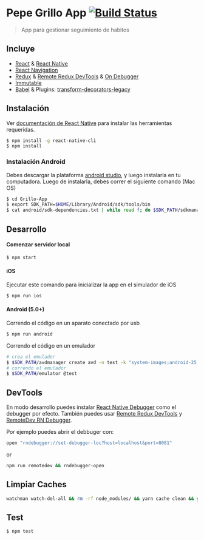 # Pepe Grillo App [![Build Status](https://travis-ci.org/TW-Playa-Chile/Grillo-App.svg?branch=master)](https://travis-ci.org/TW-Playa-Chile/Grillo-App)
> App para gestionar seguimiento de habitos

## Incluye

* [React](https://github.com/facebook/react) & [React Native](https://github.com/facebook/react-native)
* [React Navigation](https://github.com/react-community/react-navigation)
* [Redux](https://github.com/reactjs/redux) & [Remote Redux DevTools](https://github.com/zalmoxisus/remote-redux-devtools) & [On Debugger](https://github.com/jhen0409/remote-redux-devtools-on-debugger)
* [Immutable](https://github.com/facebook/immutable-js)
* [Babel](https://github.com/babel/babel) & Plugins: [transform-decorators-legacy](https://github.com/loganfsmyth/babel-plugin-transform-decorators-legacy)

## Instalación

Ver [documentación de React Native](https://facebook.github.io/react-native/docs/getting-started.html) para instalar las herramientas requeridas.

```bash
$ npm install -g react-native-cli
$ npm install
```

### Instalación Android

Debes descargar la plataforma [android studio](https://developer.android.com/studio/index.html), y luego instalarla en tu computadora. Luego de instalarla, debes correr el siguiente comando (Mac OS)

```bash
$ cd Grillo-App
$ export SDK_PATH=$HOME/Library/Android/sdk/tools/bin
$ cat android/sdk-dependencies.txt | while read f; do $SDK_PATH/sdkmanager $f; done
```

## Desarrollo

#### Comenzar servidor local

```bash
$ npm start
```

#### iOS

Ejecutar este comando para inicializar la app en el simulador de iOS

```bash
$ npm run ios
```

#### Android (5.0+)

Correndo el código en un aparato conectado por usb

```bash
$ npm run android
```

Correndo el código en un emulador

```bash
# crea el emulador
$ $SDK_PATH/avdmanager create avd -n test -k "system-images;android-25;google_apis;x86"
# correndo el emulador
$ $SDK_PATH/emulator @test
```
 

## DevTools

En modo desarrollo puedes instalar [React Native Debugger](https://github.com/jhen0409/react-native-debugger) como el debugger por efecto. También puedes usar [Remote Redux DevTools](https://github.com/zalmoxisus/remote-redux-devtools) y [RemoteDev RN Debugger](https://github.com/jhen0409/remotedev-rn-debugger).

Por ejemplo puedes abrir el debbuger con: 

```bash
open "rndebugger://set-debugger-loc?host=localhost&port=8081"
```

or 

```bash
npm run remotedev && rndebugger-open
```

## Limpiar Caches

```bash
watchman watch-del-all && rm -rf node_modules/ && yarn cache clean && yarn install && yarn start -- --reset-cache
```

## Test

```bash
$ npm test
```
